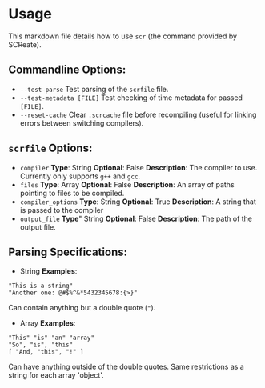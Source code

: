 # Usage

This markdown file details how to use `scr` (the command provided by SCReate).

## Commandline Options:
- `--test-parse`
Test parsing of the `scrfile` file.
- `--test-metadata [FILE]`
Test checking of time metadata for passed `[FILE]`.
- `--reset-cache`
Clear `.scrcache` file before recompiling (useful for linking errors between switching compilers).

## `scrfile` Options:
- `compiler`
**Type**: String
**Optional**: False
**Description**: The compiler to use. Currently only supports `g++` and `gcc`.
- `files`
**Type**: Array
**Optional**: False
**Description**: An array of paths pointing to files to be compiled.
- `compiler_options`
**Type**: String
**Optional**: True
**Description**: A string that is passed to the compiler
- `output_file`
**Type**" String
**Optional**: False
**Description**: The path of the output file.

## Parsing Specifications:
- String
**Examples**:
```
"This is a string"
"Another one: @#$%^&*5432345678:{>}"
```

Can contain anything but a double quote (`"`).

- Array
**Examples**:
```
"This" "is" "an" "array"
"So", "is", "this"
[ "And, "this", "!" ]
```

Can have anything outside of the double quotes. Same restrictions as a string for each array 'object'.